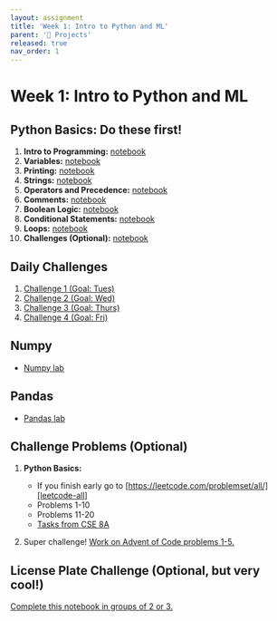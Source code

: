 ```yaml
---
layout: assignment
title: 'Week 1: Intro to Python and ML'
parent: '📝 Projects'
released: true
nav_order: 1
---
```


# Week 1: Intro to Python and ML

[intro-to-programming]: https://drive.google.com/open?id=1RPi_1DVMbGeZIdVHN-H__m8rUdLMWQ7b&usp=drive_fs
[variables]: https://drive.google.com/file/d/1JMVaT-P6pP85eSpvnOM9MmCqiJuesCAK/view?usp=drive_link
[printing]: https://drive.google.com/file/d/1jcZWyZK2JpJgB9-qnxvGaE5Qm86ajMrL/view?usp=sharing
[strings]: https://drive.google.com/open?id=1XyN2PW-Ev8EF9Kiluk0zrHNJyqWopN7v&usp=drive_fs
[operators-precedence]: https://drive.google.com/open?id=1DBPvQ_-igbo3kO7WkzlwBn-199fPUbvG&usp=drive_fs
[comments]: https://drive.google.com/open?id=1Lqe5xpCK8y_HHJx1jDjO0CkmxERUedFM&usp=drive_fs
[boolean-logic]: https://drive.google.com/open?id=1NVileebv77X6niCcFS1oimu1dUdSB5Sq&usp=drive_fs
[conditional-statements]: https://drive.google.com/open?id=1fXKVJk7KRW9nOdUJKymJgfIbnoAAfUyU&usp=drive_fs
[loops]: https://drive.google.com/open?id=17hpD0kpa6HremMSbeC9va65-dUDyivik&usp=drive_fs
[challenges]: https://drive.google.com/open?id=1EBHykEcIzk_PIUvXLYt5duaNH59JW-Qb&usp=drive_fs

<!--  -->

[challenge1]: https://drive.google.com/open?id=1anhOfqJPnlpYpRpgJelD9wkbh3lSxgT9&usp=drive_fs
[challenge2]: https://drive.google.com/open?id=18ulZ5qNRvDDpHu2PV6gOjcQV99Gq7_em&usp=drive_fs
[challenge3]: https://drive.google.com/open?id=19yliReiQI2WeyguJWY930-CgTBOXG4o4&usp=drive_fs
[challenge4]: https://drive.google.com/open?id=1ceFWuLqnYswBYBOZ1rabh9VVyQ9RopWS&usp=drive_fs

<!--  -->

[numpy-lab]: https://drive.google.com/open?id=1nfkX5UvlThJuyMVy9ecKlDomoGjolSQR&usp=drive_fs
[pandas-lab]: https://drive.google.com/open?id=1yntd-knvsmMVfvTJlyOVgzXuKPPigFWQ&usp=drive_fs
[pandas-lab-solution]: https://drive.google.com/open?id=1u0UNt9UH5aMoN8FC_RqipsCPStxCisAi&usp=drive_fs

<!--  -->

[decision-trees-cookie]: https://colab.research.google.com/drive/1lGJqhp0aYj_pEOWOjDLIZrnhwjApR1YY?usp=sharing 'Decision Trees Cookie Preference Notebook'
[leetcode-all]: https://leetcode.com/problemset/all/ 'LeetCode All Problems'
[cse8a-tasks]: https://colab.research.google.com/drive/1eGfSuMMduI-7JcL0bX8aZNbCihwLylVp?usp=sharing 'CSE 8A Tasks'
[decision-trees-wine]: https://colab.research.google.com/drive/1MOXr5F1Ciw_k2S0uDmVtf3IG9MqcQQJq?usp=drive_link 'Decision Trees Wine Variety Prediction'
[license-challenge]: https://drive.google.com/open?id=1ImsiLza2ZWir7M0MlqGCMO-Ead6PTS1g&usp=drive_fs

<!--  -->

[advent]: https://adventofcode.com/

## Python Basics: Do these first!

1. **Intro to Programming:** [notebook][intro-to-programming]
2. **Variables:** [notebook][variables]
3. **Printing:** [notebook][printing]
4. **Strings:** [notebook][strings]
5. **Operators and Precedence:** [notebook][operators-precedence]
6. **Comments:** [notebook][comments]
7. **Boolean Logic:** [notebook][boolean-logic]
8. **Conditional Statements:** [notebook][conditional-statements]
9. **Loops:** [notebook][loops]
10. **Challenges (Optional):** [notebook][challenges]

## Daily Challenges

1. [Challenge 1 (Goal: Tues)][challenge1]
1. [Challenge 2 (Goal: Wed)][challenge2]
1. [Challenge 3 (Goal: Thurs)][challenge3]
1. [Challenge 4 (Goal: Fri)][challenge4]

## Numpy

- [Numpy lab][numpy-lab]

## Pandas

- [Pandas lab][pandas-lab]

<!-- - Pandas lab - [Solution][pandas-lab-solution] -->

## Challenge Problems (Optional)

1. **Python Basics:**

   - If you finish early go to [https://leetcode.com/problemset/all/][leetcode-all]
   - Problems 1-10
   - Problems 11-20
   - [Tasks from CSE 8A][cse8a-tasks]

2. Super challenge! [Work on Advent of Code problems 1-5.][advent]

## License Plate Challenge (Optional, but very cool!)

[Complete this notebook in groups of 2 or 3.][license-challenge]

<!-- 2. **Decision Trees to Predict Wine Variety:** [notebook][decision-trees-wine] (starter code)

## Decision Trees (Optional)

- **Decision Trees to Predict Cookie Preference:** [notebook][decision-trees-cookie] (how to train a decision tree with sklearn) -->
